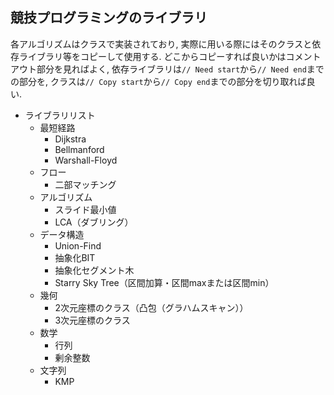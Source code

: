 ## 競技プログラミングのライブラリ

各アルゴリズムはクラスで実装されており, 実際に用いる際にはそのクラスと依存ライブラリ等をコピーして使用する. どこからコピーすれば良いかはコメントアウト部分を見ればよく, 依存ライブラリは`// Need start`から`// Need end`までの部分を, クラスは`// Copy start`から`// Copy end`までの部分を切り取れば良い.

* ライブラリリスト
    * 最短経路
        * Dijkstra
        * Bellmanford
        * Warshall-Floyd
    * フロー
        * 二部マッチング
    * アルゴリズム
        * スライド最小値
        * LCA（ダブリング）
    * データ構造
        * Union-Find
        * 抽象化BIT
        * 抽象化セグメント木
        * Starry Sky Tree（区間加算・区間maxまたは区間min）
    * 幾何
        * 2次元座標のクラス（凸包（グラハムスキャン））
        * 3次元座標のクラス
    * 数学
        * 行列
        * 剰余整数
    * 文字列
        * KMP